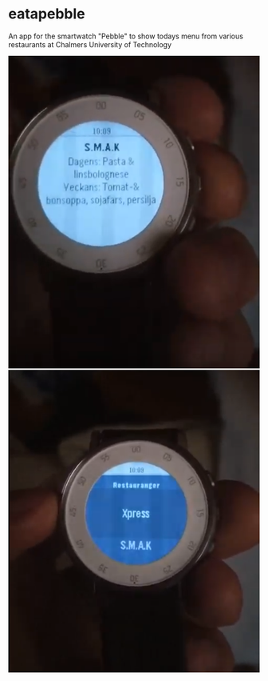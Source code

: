 # eatapebble
An app for the smartwatch "Pebble" to show todays menu from various restaurants at Chalmers University of Technology

![Chart from data collected by the program](https://github.com/OptiGE/eatapebble/blob/master/smak.png)
![Chart from data collected by the program](https://github.com/OptiGE/eatapebble/blob/master/xpress-smak.png)
